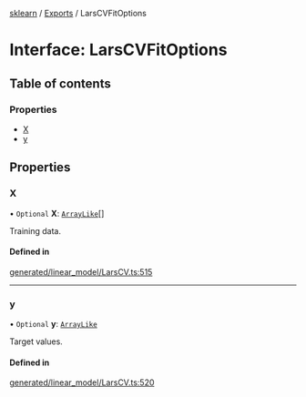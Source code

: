 [sklearn](../readme.md) / [Exports](../modules.md) / LarsCVFitOptions

# Interface: LarsCVFitOptions

## Table of contents

### Properties

- [X](LarsCVFitOptions.md#x)
- [y](LarsCVFitOptions.md#y)

## Properties

### X

• `Optional` **X**: [`ArrayLike`](../modules.md#arraylike)[]

Training data.

#### Defined in

[generated/linear_model/LarsCV.ts:515](https://github.com/transitive-bullshit/scikit-learn-ts/blob/367336a/packages/sklearn/src/generated/linear_model/LarsCV.ts#L515)

___

### y

• `Optional` **y**: [`ArrayLike`](../modules.md#arraylike)

Target values.

#### Defined in

[generated/linear_model/LarsCV.ts:520](https://github.com/transitive-bullshit/scikit-learn-ts/blob/367336a/packages/sklearn/src/generated/linear_model/LarsCV.ts#L520)
